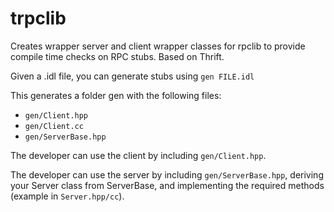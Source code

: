 # trpclib

Creates wrapper server and client wrapper classes for rpclib to provide compile time checks on RPC stubs. Based on Thrift.

Given a .idl file, you can generate stubs using `gen FILE.idl`

This generates a folder gen with the following files:
- `gen/Client.hpp`
- `gen/Client.cc`
- `gen/ServerBase.hpp`

The developer can use the client by including `gen/Client.hpp`.

The developer can use the server by including `gen/ServerBase.hpp`, deriving your Server class from ServerBase, and implementing the required methods (example in `Server.hpp/cc`).
